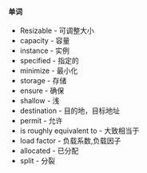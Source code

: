 #### 单词
- Resizable - 可调整大小
- capacity - 容量
- instance - 实例
- specified - 指定的
- minimize - 最小化
- storage - 存储
- ensure - 确保
- shallow - 浅
- destination - 目的地，目标地址
- permit - 允许
- is roughly equivalent to - 大致相当于
- load factor - 负载系数,负载因子
- allocated - 已分配
- split - 分裂